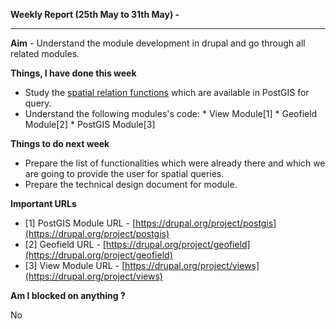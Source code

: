 **Weekly Report (25th May to 31th May) -**

***

**Aim** - Understand the module development in drupal and go through all related modules.

**Things, I have done this week**
* Study the [spatial relation functions](http://postgis.net/docs/manual-2.0/reference.html#Spatial_Relationships_Measurements) which are available in PostGIS for query.
* Understand the following modules's code:
       * View Module[1]
       * Geofield Module[2]
       * PostGIS Module[3]

**Things to do next week**
* Prepare the list of functionalities which were already there and which we are going to provide the user for spatial queries.
* Prepare the technical design document for module. 

**Important URLs**
* [1] PostGIS Module URL - [https://drupal.org/project/postgis](https://drupal.org/project/postgis)
* [2] Geofield URL - [https://drupal.org/project/geofield](https://drupal.org/project/geofield)
* [3] View Module URL - [https://drupal.org/project/views](https://drupal.org/project/views)

**Am I blocked on anything ?**

No
